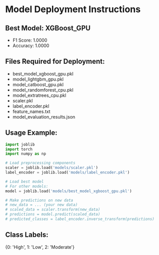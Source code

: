 
# Model Deployment Instructions

## Best Model: XGBoost_GPU
- F1 Score: 1.0000
- Accuracy: 1.0000

## Files Required for Deployment:
- best_model_xgboost_gpu.pkl
- model_lightgbm_gpu.pkl
- model_catboost_gpu.pkl
- model_randomforest_cpu.pkl
- model_extratrees_cpu.pkl
- scaler.pkl
- label_encoder.pkl
- feature_names.txt
- model_evaluation_results.json

## Usage Example:
```python
import joblib
import torch
import numpy as np

# Load preprocessing components
scaler = joblib.load('models/scaler.pkl')
label_encoder = joblib.load('models/label_encoder.pkl')

# Load best model
# For other models:
model = joblib.load('models/best_model_xgboost_gpu.pkl')

# Make predictions on new data
# new_data = ... (your new data)
# scaled_data = scaler.transform(new_data)
# predictions = model.predict(scaled_data)
# predicted_classes = label_encoder.inverse_transform(predictions)
```

## Class Labels:
{0: 'High', 1: 'Low', 2: 'Moderate'}
